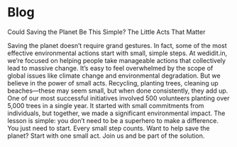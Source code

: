 # Blog
Could Saving the Planet Be This Simple? The Little Acts That Matter

Saving the planet doesn’t require grand gestures. In fact, some of the most effective environmental actions start with small, simple steps. At wedidit.in, we’re focused on helping people take manageable actions that collectively lead to massive change.
It’s easy to feel overwhelmed by the scope of global issues like climate change and environmental degradation. But we believe in the power of small acts. Recycling, planting trees, cleaning up beaches—these may seem small, but when done consistently, they add up.
One of our most successful initiatives involved 500 volunteers planting over 5,000 trees in a single year. It started with small commitments from individuals, but together, we made a significant environmental impact.
The lesson is simple: you don’t need to be a superhero to make a difference. You just need to start. Every small step counts.
Want to help save the planet? Start with one small act. Join us and be part of the solution.

